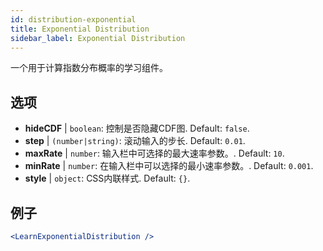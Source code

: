 ```yaml
---
id: distribution-exponential
title: Exponential Distribution
sidebar_label: Exponential Distribution
---
```


一个用于计算指数分布概率的学习组件。

## 选项

* __hideCDF__ | `boolean`: 控制是否隐藏CDF图. Default: `false`.
* __step__ | `(number|string)`: 滚动输入的步长. Default: `0.01`.
* __maxRate__ | `number`: 输入栏中可选择的最大速率参数。. Default: `10`.
* __minRate__ | `number`: 在输入栏中可以选择的最小速率参数。. Default: `0.001`.
* __style__ | `object`: CSS内联样式. Default: `{}`.


## 例子

```jsx live
<LearnExponentialDistribution />
```

